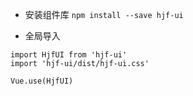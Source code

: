 - 安装组件库
    `npm install --save hjf-ui`

- 全局导入

```
import HjfUI from 'hjf-ui'
import 'hjf-ui/dist/hjf-ui.css'

Vue.use(HjfUI)
```